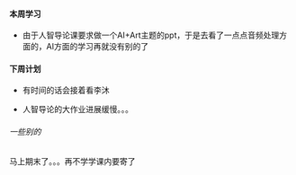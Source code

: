 #### 本周学习

- 由于人智导论课要求做一个AI+Art主题的ppt，于是去看了一点点音频处理方面的，AI方面的学习再就没有别的了
  
  

#### 下周计划

- 有时间的话会接着看李沐

- 人智导论的大作业进展缓慢。。。
  
  

###### 一些别的

马上期末了。。。再不学学课内要寄了
